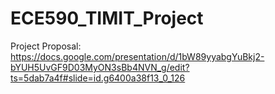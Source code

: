 # ECE590_TIMIT_Project

Project Proposal: https://docs.google.com/presentation/d/1bW89yyabgYuBkj2-bYUH5UvGF9D03MyON3sBb4NVN_g/edit?ts=5dab7a4f#slide=id.g6400a38f13_0_126
